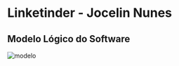 # Linketinder - Jocelin Nunes
## Modelo Lógico do Software
<img src="https://imgur.com/a/dNOCNZX" alt="modelo"/>
